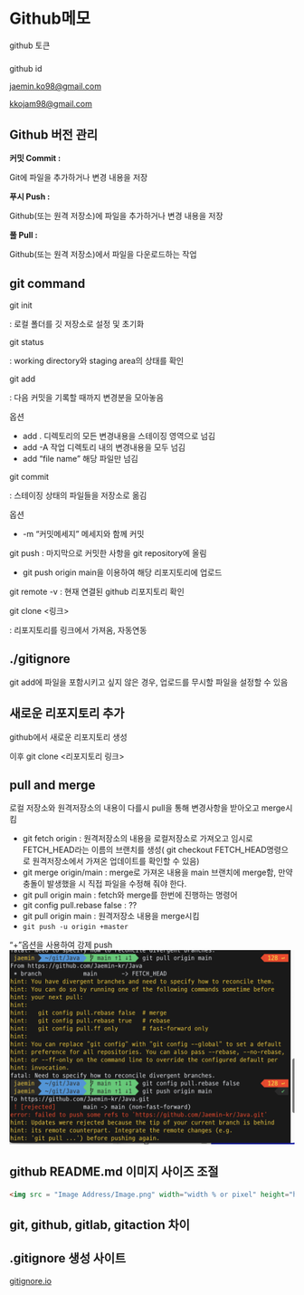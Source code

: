 # Github메모


github 토큰

#####

github id

jaemin.ko98@gmail.com

kkojam98@gmail.com

## Github 버전 관리


**커밋 Commit :**

Git에 파일을 추가하거나 변경 내용을 저장

**푸시 Push :**

Github(또는 원격 저장소)에 파일을 추가하거나 변경 내용을 저장

**풀 Pull :**

Github(또는 원격 저장소)에서 파일을 다운로드하는 작업

## git command


git init

: 로컬 폴더를 깃 저장소로 설정 및 초기화

git status

: working directory와 staging area의 상태를 확인

git add

: 다음 커밋을 기록할 때까지 변경분을 모아놓음

옵션

- add .
디렉토리의 모든 변경내용을 스테이징 영역으로 넘김
- add -A
작업 디렉토리 내의 변경내용을 모두 넘김
- add “file name”
해당 파일만 넘김

git commit

: 스테이징 상태의 파일들을 저장소로 옮김

옵션

- -m “커밋메세지”
메세지와 함께 커밋

git push
: 마지막으로 커밋한 사항을 git repository에 올림

- git push origin main을 이용하여 해당 리포지토리에 업로드

git remote -v
: 현재 연결된 github 리포지토리 확인

git clone <링크>

: 리포지토리를 링크에서 가져옴, 자동연동

## ./gitignore


git add에 파일을 포함시키고 싶지 않은 경우, 업로드를 무시할 파일을 설정할 수 있음

## 새로운 리포지토리 추가


github에서 새로운 리포지토리 생성

이후 git clone <리포지토리 링크>

## pull and merge


로컬 저장소와 원격저장소의 내용이 다를시 pull을 통해 변경사항을 받아오고 merge시킴

- git fetch origin
: 원격저장소의 내용을 로컬저장소로 가져오고 임시로 FETCH_HEAD라는 이름의 브랜치를 생성( git checkout FETCH_HEAD명령으로 원격저장소에서 가져온 업데이트를 확인할 수 있음)
- git merge origin/main
: merge로 가져온 내용을 main 브랜치에 merge함, 만약 충돌이 발생했을 시 직접 파일을 수정해 줘야 한다.
- git pull origin main
: fetch와 merge를 한번에 진행하는 명령어
- git config pull.rebase false
: ??
- git pull origin main
: 원격저장소 내용을 merge시킴
- `git push -u origin +master`

 “+”옵션을 사용하여 강제 push
![Untitled](/images/Untitled.png)


## github README.md 이미지 사이즈 조절
```html
<img src = "Image Address/Image.png" width="width % or pixel" height="height % or pixel">
```

## git, github, gitlab, gitaction 차이

## .gitignore 생성 사이트


[gitignore.io](https://www.toptal.com/developers/gitignore)

